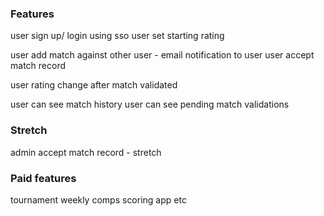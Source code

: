 ### Features

user sign up/ login using sso
user set starting rating 

user add match against other user - email notification to user
user accept match record

user rating change after match validated

user can see match history
user can see pending match validations 

### Stretch
admin accept match record - stretch

### Paid features
tournament 
weekly comps
scoring app etc